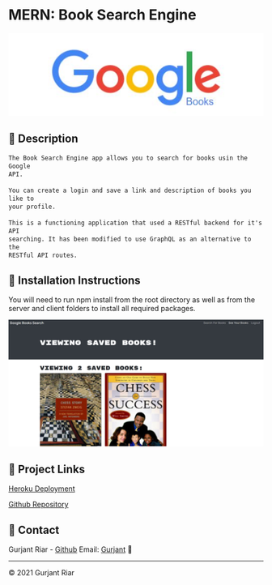 # MERN: Book Search Engine

![header](./images/banner.jpg)

## 📝 Description

```
The Book Search Engine app allows you to search for books usin the Google
API.

You can create a login and save a link and description of books you like to
your profile.

This is a functioning application that used a RESTful backend for it's API
searching. It has been modified to use GraphQL as an alternative to the 
RESTful API routes.
```



## 📄 Installation Instructions

You will need to run npm install from the root directory as well as from the 
server and client folders to install all required packages. 


![savedbooks](./images/savedbooks.jpg)

## 🔗 Project Links

[Heroku Deployment](https://protected-reef-01460.herokuapp.com/)

[Github Repository](https://github.com/GurjantRiar/booksearchengine)

## 📱 Contact

Gurjant Riar - [Github](https://github.com/gurjantriar) Email: [Gurjant](mailto:gurjant3oct@gmail.com) 📧

---

&copy; 2021 Gurjant Riar